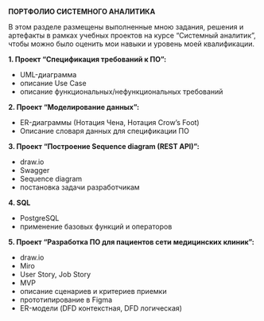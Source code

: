 ****ПОРТФОЛИО СИСТЕМНОГО АНАЛИТИКА****

В этом разделе размещены выполненные мною задания, решения и артефакты в рамках учебных проектов на курсе “Системный аналитик”, чтобы можно было оценить мои навыки и уровень моей квалификации.

**1. Проект “Спецификация требований к ПО”:**
- UML-диаграмма
- описание Use Case
- описание функциональных/нефункциональных требований
  

**2. Проект “Моделирование данных”:**
- ER-диаграммы (Нотация Чена, Нотация Crow’s Foot)
- Описание словаря данных для спецификации ПО
  

**3. Проект “Построение Sequence diagram (REST API)”:**
- draw.io
- Swagger
- Sequence diagram
- постановка задачи разработчикам
  

**4. SQL**
- PostgreSQL
- применение базовых функций и операторов
  

**5. Проект “Разработка ПО для пациентов сети медицинских клиник”:**
- draw.io
- Miro
- User Story, Job Story
- MVP
- описание сценариев и критериев приемки
- прототипирование в Figma
- ER-модели (DFD контекстная, DFD логическая)

